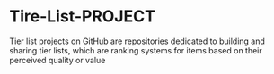 # Tire-List-PROJECT
Tier list projects on GitHub are repositories dedicated to building and sharing tier lists, which are ranking systems for items based on their perceived quality or value
